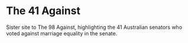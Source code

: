 The 41 Against
==============

Sister site to The 98 Against, highlighting the 41 Australian senators who voted against marriage equality in the senate.
